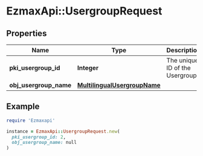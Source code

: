 # EzmaxApi::UsergroupRequest

## Properties

| Name | Type | Description | Notes |
| ---- | ---- | ----------- | ----- |
| **pki_usergroup_id** | **Integer** | The unique ID of the Usergroup | [optional] |
| **obj_usergroup_name** | [**MultilingualUsergroupName**](MultilingualUsergroupName.md) |  |  |

## Example

```ruby
require 'Ezmaxapi'

instance = EzmaxApi::UsergroupRequest.new(
  pki_usergroup_id: 2,
  obj_usergroup_name: null
)
```

